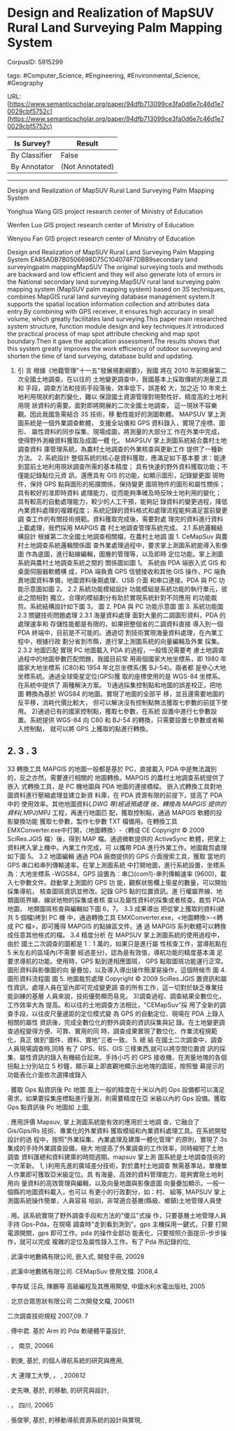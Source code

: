 # Design and Realization of MapSUV Rural Land Surveying Palm Mapping System

CorpusID: 5915299
 
tags: #Computer_Science, #Engineering, #Environmental_Science, #Geography

URL: [https://www.semanticscholar.org/paper/94dfb713099ce3fa0d6e7c46d1e70029cbf5752c](https://www.semanticscholar.org/paper/94dfb713099ce3fa0d6e7c46d1e70029cbf5752c)
 
| Is Survey?        | Result          |
| ----------------- | --------------- |
| By Classifier     | False |
| By Annotator      | (Not Annotated) |

---

Design and Realization of MapSUV Rural Land Surveying Palm Mapping System


Yonghua Wang 
GIS project research center of Ministry of Education


Wenfen Luo 
GIS project research center of Ministry of Education


Wenyou Fan 
GIS project research center of Ministry of Education


Design and Realization of MapSUV Rural Land Surveying Palm Mapping System
EA85ADB7B0506698D75C104074F7DBB9secondary land surveyingpalm mappingMapSUV
The original surveying tools and methods are backward and low efficient and they will also generate lots of errors in the National secondary land surveying.MapSUV rural land surveying palm mapping system (MapSUV palm mapping system) based on 3S techniques, combines MapGIS rural land surveying database management system.It supports the spatial location information collection and attributes data entry.By combining with GPS receiver, it ensures high accuracy in small volume, which greatly facilitates land surveying.This paper main researched system structure, function module design and key techniques.It introduced the practical process of map spot attribute checking and map spot boundary.Then it gave the application assessment.The results shows that this system greatly improves the work efficiency of outdoor surveying and shorten the time of land surveying, database build and updating.
1. 引 言 根據《地籍管理"十一五"發展規劃綱要》，我國 將在 2010 年前開展第二次全國土地調查。在以往的 土地變更調查中，我國基本上採取傳統的測量工具和 手段，調查方法和技術手段落後，效率低下，誤差較 大，加之近 10 年來土地利用現狀的劇烈變化，難以 保證國土資源管理對現勢性好、精度高的土地利用現 狀資料的需要。面對即將開展的二次全國土地調查， 這一現狀不容樂觀。因此我國急需結合 3S 技術，移 動性能好的測圖軟體。 MAPSUV 掌上測圖系統是一個外業調查軟體， 支援全站儀和 GPS 資料錄入，實現了座標、圖形、 屬性資料的同步採集、現場成圖，將測量的大部分工 作在外業中完成，使得野外測繪資料獲取及成圖一體 化。 MAPSUV 掌上測圖系統結合農村土地調查資料 庫管理系統，為農村土地調查的外業核查與更新工作 提供了一種新方法。 2. 系統設計 整個系統的核心是資料獲取，應滿足如下基本要 求：能達到當前土地利用現狀調查所需的基本精度； 具有快速的野外資料獲取功能；不僅能記錄點位元資 訊，還應具有 GIS 的功能，如顯示圖形，記錄變更圖 斑物件，保持 GPS 點與圖形的拓撲關係，保持變更 圖斑物件的圖形和屬性關係；具有較好的准即時資料 處理能力，從而能夠準確及時反映土地利用的變化； 具有較高的自動處理能力，較少的人工干預，能夠記 錄資料的變更過程，降低內業資料處理的複雜程度； 系統記錄的資料格式和處理流程能夠滿足當前變更調 查工作的有關技術規範。資料獲取完成後，需要對處 理完的資料進行資料上載處理，我們採用 MAPGIS 農 村土地調查管理系統完成。 2.1 系統邏輯結構設計 根據第二次全國土地調查相關檔，在農村土地調 圖 1. CeMapSuv 與農村土地調查系統邏輯關係圖 查外業處理過程中，要求掌上測圖系統能導入影像圖 作為底圖，進行點線編輯，圖層的管理等，以及即時 定位功能。掌上測圖系統與農村土地調查系統之間的 關係圖如圖 1。 系統由 PDA 端嵌入式 GIS 和桌面伺服器軟體構 成，PDA 端負責 GPS 信號接收和其他 GIS 操作，PC 端負責地圖資料準備，地圖資料後期處理、USB 介面 和串口連接。PDA 與 PC 功能示意圖如圖 2。 2.2 系統功能模組設計 功能模組是系統功能的執行單元，彼此之間相對 獨立，合理的模組劃分有助於實現系統針對不同應用 的功能裁剪。系統結構設計如下圖 3。 圖 2. PDA 與 PC 功能示意圖 圖 3. 系統功能圖 2.3 關鍵技術問題處理 2.3.1 海量資料處理 面對大量的二調圖形資料，PDA 的處理速率和 存儲性能都是有限的，如果把整個省的二調資料直接 導入到一個 PDA 終端中，目前是不可能的。通過切 割技術實現海量資料處理，在內業工程中，根據行政 劃分省到市縣，進行掌上測圖系統的向量編輯及外業 採集。 2.3.2 地圖匹配 實現 PC 地圖載入 PDA 的過程，一般情況需要考 慮土地調查過程中的地圖參數匹配問題，我國目前常 用兩個國家大地坐標系，即 1980 年國家大地坐標系 (C80)和 1954 年北京坐標系(舊 BJ-54)。兩者都 是參心大地坐標系統。通過全球衛星定位(GPS)獲 取的座標使用的是 WGS-84 坐標系。在系統中提供了 兩種解決方案。 1)通過採集控制點和地圖的誤差校正，把地圖 轉換為基於 WGS84 的地圖。實現了地圖的全部平 移，並且還需要地圖的反平移，消耗代價比較大， 但可以解決沒有控制點無法獲取七參數的前提下使 用。 2)通過已有的國家控制點，獲取七參數，在系統 設置中進行七參數設置。系統提供 WGS-84 向 C80 和 BJ-54 的轉換，只需要設置七參數或者輸入控制點， 就可以將 GPS 上獲取的點進行轉換。
## 2. 3 . 3
33
轉換工具 MAPGIS 的地圖一般都是基於 PC，直接載入 PDA 中是無法識別的，反之亦然，需要進行相關的 地圖轉換。MAPGIS 的農村土地調查系統提供了嵌入 式轉換工具，是 PC 機地圖與 PDA 地圖的連接橋樑。 嵌入式轉換工具對地圖資料進行壓縮處理並建立新資 料庫，在 PDA 資源有限的前提下，提高了 PDA 中的 使用效率。其他地圖資料(*.DWG 等)經過預處理 後，轉換為 MAPGIS 提供的資料(*.MPJ)MPJ 工程，再進行地圖匹 配，獲取控制點，通過 MAPGIS 軟體的投影變換功能 獲取七參數，製作七參數 TXT 檔備用。在轉換工具 EMXConverter.exe中打開，〈地圖轉換〉-〈轉成 CE Copyright © 2009 SciRes.JGIS 檔〉後，得到 MAP 檔。通過微軟提供的 ActiveSync 軟體，把掌上資料拷入掌上機中。內業工作完成，可 以攜帶 PDA 進行外業工作。地圖裁剪處理如下圖 5。 3.2 地圖編輯 通過 PDA 廠商提供的 GPS 介面搜索工具，獲取 當地的 GPS 串口和串列傳輸速率。在掌上測圖系統 中打開地圖，進行系統設置，坐標系為：大地坐標系 -WGS84，GPS 設置為：串口(com1)-串列傳輸速率 (9600)，載入七參數文件。啟動掌上測圖的 GPS 功 能，觀察狀態欄上衛星的數量，可以開始採集導航， 核查圖斑資訊並修改。記錄 GPS 點的位置資訊。進 行權屬界線、地類圖斑界線、線狀地物的採集或者核 查以及屬性資料的採集或者核查。裁剪 PDA 地圖， 地類圖斑核查與編輯如下圖 6，7。 3.3 成果導出 把從掌上獲取的資料(總共 5 個檔)拷到 PC 機 中，通過轉換工具 EMXConverter.exe，<地圖轉換>-<轉成 PC 檔>，即可獲得 MAPGIS 的點線區文件。通 過 MAPGIS 系列軟體可以轉換成任意其他格式的檔。 3.4 精度分析 在 MAPSUV 掌上測圖系統的使用過程中，由於 國土二次調查的圖都是 1：1 萬的，如果只是進行屬 性核查工作，當導航點在 5 米左右的區域內(不需要 經過差分)，認為是有效值，導航功能的精度基本滿 足要求導航的功能。使用時，GPS 點到達相應圖斑， GPS 點取圖斑功能運行正常。圖形資料與影像圖的向 量疊加，以及導入導出操作簡潔易操作，這個時候市 圖 4. 圖形資料流程圖 圖 5. 地圖裁剪處理 Copyright © 2009 SciRes.JGIS 置資訊和屬性資訊，處理人員在室內即可完成變更調 查的所有工作，這一切對於缺乏專業技能訓練的基層 人員來說，技術優勢顯而易見。 3)調查過程、調查結果全數位化，工作效率大為 提高。和以往的土地調查方法相比，"CEMapSuv"採 用了全新的調查手段，以往皮尺量邊距的定位模式變 為 GPS 的自動定位、現場在 PDA 上錄入相關的屬性 資訊後，完成全數位化的野外調查的資訊採集與記 錄。在土地變更調查過程變得方便、可靠、實用的同 時，調查成果實現了數位化、作業流程規範化，真正 做到"圖件、資料、實地"三者一致。 5. 總 結 在國土二次調查中，調查人員現場調查時,同時 有了 GPS、RS、GIS 三樣東西,就可以將空間位置資 訊的採集、屬性資訊的錄入有機結合起來。手持小巧 的 GPS 接收機，在測量地塊的各個拐點上分別站立 5 秒鐘，顯示幕上即直觀地顯示出地塊的圖斑，按照螢 幕提示的功能表化介面依次選擇或錄入












. 獲取 Gps 點資訊後 Pc 地圖 面上一般的精度在十米以內的 Gps 設備都可以滿足 需求。如果要採集座標點進行量測，則需要精度在亞 米級以內的 Gps 設備。獲取 Gps 點資訊後 Pc 地圖如 上圖, 

. 應用評價 Mapsuv, 掌上測圖系統能有效的應用於土地調 查，它融合了 Gis/Gps/Rs 技術、專業化的外業資料 獲取模組和內業資料處理工具。在系統開發設計的過 程中，按照"外業採集、內業處理及建庫一體化管理" 的原則，實現了 3s 集成的手持外業調查設備，極大 地提高了外業調查的工作效率，同時縮短了土地調查 資料匯總和資料建庫的時間週期。mapsuv 掌上測 圖系統是土地調查技術的一次革新。 1, )利用先進的廣域差分技術，對於農村土地調查 無需基準站，單機單人作業即可獲取亞米級定位。具 有海量、高效的資料管理能力，能夠實現土地利用向 量資料的高效管理與編輯，以及向量地圖與影像底圖 向量疊加顯示。一般一個縣的地圖資料載入，也可以 有更小的行政劃分，如：村、 組等, MAPSUV 掌上測圖系統操作簡單，人員容易 培訓，非常適合基層(縣級、鄉鎮)土地管理人員使

. 用。該系統實現了野外調查手段和方法的"傻瓜"式操 作，只要基層土地管理人員手持 Gps-Pda，在現場 調查時"走到看到測到"。gps 主機採用一鍵式，只要 打開電源開關，gps 即可工作。pda 的操作全部功 能表化，只要按照介面提示-步步操作，就可以完成 複雜的定位及屬性錄入工作。有了 Pda 所記錄的位, 

. 武漢中地數碼有限公司, 嵌入式, 開發手冊, 20028

. 武漢中地數碼有限公司. CEMapSuv 使用文檔. 2008,4

. 李存斌 汪兵, 陳鵬等 高級編程及其應用開發, 中國水利水電出版社, 2005

. 北京合眾思狀有限公司 二次開發文檔, 200611

二次調查技術規程 2007,09. 7

. 傅中君. 基於 Arm 的 Pda 軟硬體平臺設計, 

. ， 南京, 20066

. 劉庚, 基於, 的個人導航系統的研究與應用, 

. 大 連理工大學, ， , 200612

. 史先琳, 基於, 的移動, 的研究與設計, 

. ， 四川, 20065

. 張俊寧, 基於, 的移動導航資源系統的設計與實現,